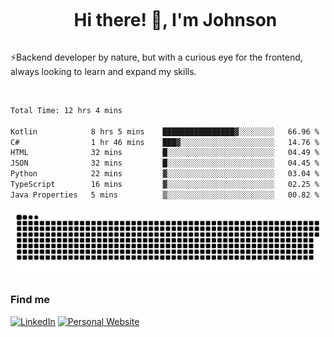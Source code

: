 <div id="user-content-toc">
  <ul align="center">
    <summary><h1 style="display: inline-block">Hi there! 👋, I'm Johnson</h1></summary>
  </ul>
</div>

⚡Backend developer by nature, but with a curious eye for the frontend, always looking to learn and expand my skills.

<br>


<!--START_SECTION:waka-->

```txt
Total Time: 12 hrs 4 mins

Kotlin            8 hrs 5 mins    ████████████████▓░░░░░░░░   66.96 %
C#                1 hr 46 mins    ███▓░░░░░░░░░░░░░░░░░░░░░   14.76 %
HTML              32 mins         █░░░░░░░░░░░░░░░░░░░░░░░░   04.49 %
JSON              32 mins         █░░░░░░░░░░░░░░░░░░░░░░░░   04.45 %
Python            22 mins         ▓░░░░░░░░░░░░░░░░░░░░░░░░   03.04 %
TypeScript        16 mins         ▓░░░░░░░░░░░░░░░░░░░░░░░░   02.25 %
Java Properties   5 mins          ▒░░░░░░░░░░░░░░░░░░░░░░░░   00.82 %
```

<!--END_SECTION:waka-->

<picture>
  <source  srcset="https://github.com/joshwambere/joshwambere/blob/output/github-contribution-grid-snake-dark.svg?palette=github-dark">
  <source  srcset="https://github.com/joshwambere/joshwambere/blob/output/github-contribution-grid-snake.svg">
  <img alt="github contribution grid snake animation" src="https://github.com/joshwambere/joshwambere/blob/output/github-contribution-grid-snake.svg">
</picture>

### Find me
<a href="https://www.linkedin.com/in/dusabe-johnson" target="_blank"><img src="https://img.shields.io/badge/LinkedIn-%230077B5.svg?&style=flat&logo=linkedin&logoColor=white" alt="LinkedIn"></a>
‎‎ [![Personal Website](https://img.shields.io/badge/visit-Johnsonis.me-blue)](https://johnsonis.me/)
